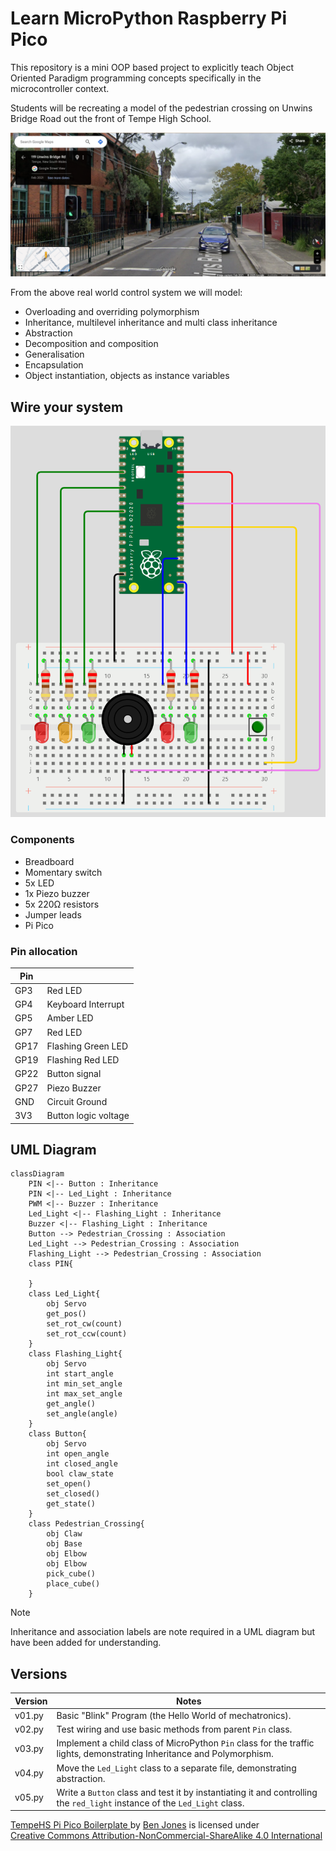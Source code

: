 # Learn MicroPython Raspberry Pi Pico

This repository is a mini OOP based project to explicitly teach Object Oriented Paradigm programming concepts specifically in the microcontroller context.

Students will be recreating a model of the pedestrian crossing on Unwins Bridge Road out the front of Tempe High School.

![A street view image of the system we will be modeling](/images/real_world_situation.png "The traffic lights, pedestrian warning lights, pedestrian button and control system.")

From the above real world control system we will model:

- Overloading and overriding polymorphism
- Inheritance, multilevel inheritance and multi class inheritance
- Abstraction
- Decomposition and composition
- Generalisation
- Encapsulation
- Object instantiation, objects as instance variables

## Wire your system

![A prototype of the model](/images/prototype_model.png "Use the below components to wire this model.")

### Components

- Breadboard
- Momentary switch
- 5x LED
- 1x Piezo buzzer
- 5x 220Ω resistors
- Jumper leads
- Pi Pico

### Pin allocation

| Pin  |                      |
| ---- | -------------------- |
| GP3  | Red LED              |
| GP4  | Keyboard Interrupt   |
| GP5  | Amber LED            |
| GP7  | Red LED              |
| GP17 | Flashing Green LED   |
| GP19 | Flashing Red LED     |
| GP22 | Button signal        |
| GP27 | Piezo Buzzer         |
| GND  | Circuit Ground       |
| 3V3  | Button logic voltage |

## UML Diagram

```mermaid
classDiagram
    PIN <|-- Button : Inheritance
    PIN <|-- Led_Light : Inheritance
    PWM <|-- Buzzer : Inheritance
    Led_Light <|-- Flashing_Light : Inheritance
    Buzzer <|-- Flashing_Light : Inheritance
    Button --> Pedestrian_Crossing : Association
    Led_Light --> Pedestrian_Crossing : Association
    Flashing_Light --> Pedestrian_Crossing : Association
    class PIN{

    }
    class Led_Light{
        obj Servo
        get_pos()
        set_rot_cw(count)
        set_rot_ccw(count)
    }
    class Flashing_Light{
        obj Servo
        int start_angle
        int min_set_angle
        int max_set_angle
        get_angle()
        set_angle(angle)
    }
    class Button{
        obj Servo
        int open_angle
        int closed_angle
        bool claw_state
        set_open()
        set_closed()
        get_state()
    }
    class Pedestrian_Crossing{
        obj Claw
        obj Base
        obj Elbow
        obj Elbow
        pick_cube()
        place_cube()
    }
```

> [!Note]
> Inheritance and association labels are note required in a UML diagram but have been added for understanding.

## Versions

| Version | Notes                                                                                                                     |
| ------- | ------------------------------------------------------------------------------------------------------------------------- |
| v01.py  | Basic "Blink" Program (the Hello World of mechatronics).                                                                  |
| v02.py  | Test wiring and use basic methods from parent `Pin` class.                                                                |
| v03.py  | Implement a child class of MicroPython `Pin` class for the traffic lights, demonstrating Inheritance and Polymorphism.    |
| v04.py  | Move the `Led_Light` class to a separate file, demonstrating abstraction.                                                 |
| v05.py  | Write a `Button` class and test it by instantiating it and controlling the `red_light` instance of the `Led_Light` class. |

<p xmlns:cc="http://creativecommons.org/ns#" xmlns:dct="http://purl.org/dc/terms/"><a property="dct:title" rel="cc:attributionURL" href="https://github.com/TempeHS/TempeHS_PI_Pico_Boilerplate">TempeHS Pi Pico Boilerplate
</a> by <a rel="cc:attributionURL dct:creator" property="cc:attributionName" href="https://github.com/benpaddlejones">Ben Jones</a> is licensed under <a href="https://creativecommons.org/licenses/by-nc-sa/4.0/?ref=chooser-v1" target="_blank" rel="license noopener noreferrer" style="display:inline-block;">Creative Commons Attribution-NonCommercial-ShareAlike 4.0 International<img style="height:22px!important;margin-left:3px;vertical-align:text-bottom;" src="https://mirrors.creativecommons.org/presskit/icons/cc.svg?ref=chooser-v1" alt=""><img style="height:22px!important;margin-left:3px;vertical-align:text-bottom;" src="https://mirrors.creativecommons.org/presskit/icons/by.svg?ref=chooser-v1" alt=""><img style="height:22px!important;margin-left:3px;vertical-align:text-bottom;" src="https://mirrors.creativecommons.org/presskit/icons/nc.svg?ref=chooser-v1" alt=""><img style="height:22px!important;margin-left:3px;vertical-align:text-bottom;" src="https://mirrors.creativecommons.org/presskit/icons/sa.svg?ref=chooser-v1" alt=""></a></p>

